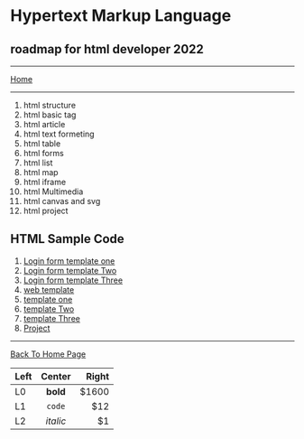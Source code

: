 # Hypertext Markup Language

## roadmap for html developer 2022

<hr>
<a href="https://punitkatiyar.github.io/">Home</a>
<hr>
<ol>
    <li>html structure</li>
    <li>html basic tag</li>
    <li>html article</li>
    <li>html text formeting</li>
    <li>html table</li>
    <li>html forms</li>
    <li>html list</li>
    <li>html map</li>
    <li>html iframe</li>
    <li>html Multimedia</li>
    <li>html canvas and svg</li>
    <li>html project</li> 
</ol>

## HTML Sample Code

<ol>
  <li><a href="login.html">Login form template one</a></li>
  <li><a href="login1.html">Login form template Two</a></li>
  <li><a href="login2.html">Login form template Three</a></li>
  <li><a href="">web template</a></li>
  <li><a href="login.html">template one</a></li>
  <li><a href="login1.html">template Two</a></li>
  <li><a href="login2.html">template Three</a></li>
  <li><a href="">Project</a></li>
</ol>
<hr>
<a href="https://punitkatiyar.github.io/">Back To Home Page</a>

| Left |  Center  | Right |
|:-----|:--------:|------:|
| L0   | **bold** | $1600 |
| L1   |  `code`  |   $12 |
| L2   | _italic_ |    $1 |
